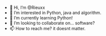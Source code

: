 - 👋 Hi, I’m @Rieuxx
- 👀 I’m interested in Python, java and algorithm.
- 🌱 I’m currently learning Python!
- 💞️ I’m looking to collaborate on... software?
- 📫 How to reach me? it doesnt matter.

<!---
Rieuxx/Rieuxx is a ✨ special ✨ repository because its `README.md` (this file) appears on your GitHub profile.
You can click the Preview link to take a look at your changes.
--->
